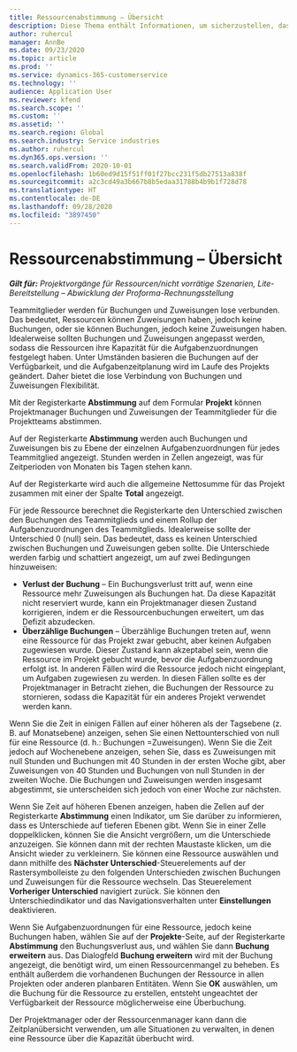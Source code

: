 ```yaml
---
title: Ressourcenabstimmung – Übersicht
description: Diese Thema enthält Informationen, um sicherzustellen, dass Ressourcenbuchungen und Arbeitsaufträge zu Projekten abgestimmt sind.
author: ruhercul
manager: AnnBe
ms.date: 09/23/2020
ms.topic: article
ms.prod: ''
ms.service: dynamics-365-customerservice
ms.technology: ''
audience: Application User
ms.reviewer: kfend
ms.search.scope: ''
ms.custom: ''
ms.assetid: ''
ms.search.region: Global
ms.search.industry: Service industries
ms.author: ruhercul
ms.dyn365.ops.version: ''
ms.search.validFrom: 2020-10-01
ms.openlocfilehash: 1b60ed9d15f51ff01f27bcc231f5db27513a838f
ms.sourcegitcommit: a2c3cd49a3b667b8b5edaa31788b4b9b1f728d78
ms.translationtype: HT
ms.contentlocale: de-DE
ms.lasthandoff: 09/28/2020
ms.locfileid: "3897450"
---
```

# <a name="resource-reconciliation-overview"></a>Ressourcenabstimmung – Übersicht

_**Gilt für:** Projektvorgänge für Ressourcen/nicht vorrätige Szenarien, Lite-Bereitstellung – Abwicklung der Proforma-Rechnungsstellung_

Teammitglieder werden für Buchungen und Zuweisungen lose verbunden. Das bedeutet, Ressourcen können Zuweisungen haben, jedoch keine Buchungen, oder sie können Buchungen, jedoch keine Zuweisungen haben. Idealerweise sollten Buchungen und Zuweisungen angepasst werden, sodass die Ressourcen ihre Kapazität für die Aufgabenzuordnungen festgelegt haben. Unter Umständen basieren die Buchungen auf der Verfügbarkeit, und die Aufgabenzeitplanung wird im Laufe des Projekts geändert. Daher bietet die lose Verbindung von Buchungen und Zuweisungen Flexibilität.

Mit der Registerkarte **Abstimmung** auf dem Formular **Projekt** können Projektmanager Buchungen und Zuweisungen der Teammitglieder für die Projektteams abstimmen.

Auf der Registerkarte **Abstimmung** werden auch Buchungen und Zuweisungen bis zu Ebene der einzelnen Aufgabenzuordnungen für jedes Teammitglied angezeigt. Stunden werden in Zellen angezeigt, was für Zeitperioden von Monaten bis Tagen stehen kann.

Auf der Registerkarte wird auch die allgemeine Nettosumme für das Projekt zusammen mit einer der Spalte **Total** angezeigt.

Für jede Ressource berechnet die Registerkarte den Unterschied zwischen den Buchungen des Teammitglieds und einem Rollup der Aufgabenzuordnungen des Teammitglieds. Idealerweise sollte der Unterschied 0 (null) sein. Das bedeutet, dass es keinen Unterschied zwischen Buchungen und Zuweisungen geben sollte. Die Unterschiede werden farbig und schattiert angezeigt, um auf zwei Bedingungen hinzuweisen:

- **Verlust der Buchung** – Ein Buchungsverlust tritt auf, wenn eine Ressource mehr Zuweisungen als Buchungen hat. Da diese Kapazität nicht reserviert wurde, kann ein Projektmanager diesen Zustand korrigieren, indem er die Ressourcenbuchungen erweitert, um das Defizit abzudecken.
- **Überzählige Buchungen** – Überzählige Buchungen treten auf, wenn eine Ressource für das Projekt zwar gebucht, aber keinen Aufgaben zugewiesen wurde. Dieser Zustand kann akzeptabel sein, wenn die Ressource im Projekt gebucht wurde, bevor die Aufgabenzuordnung erfolgt ist. In anderen Fällen wird die Ressource jedoch nicht eingeplant, um Aufgaben zugewiesen zu werden. In diesen Fällen sollte es der Projektmanager in Betracht ziehen, die Buchungen der Ressource zu stornieren, sodass die Kapazität für ein anderes Projekt verwendet werden kann.

Wenn Sie die Zeit in einigen Fällen auf einer höheren als der Tagsebene (z. B. auf Monatsebene) anzeigen, sehen Sie einen Nettounterschied von null für eine Ressource (d. h.: Buchungen =Zuweisungen). Wenn Sie die Zeit jedoch auf Wochenebene anzeigen, sehen Sie, dass es Zuweisungen mit null Stunden und Buchungen mit 40 Stunden in der ersten Woche gibt, aber Zuweisungen von 40 Stunden und Buchungen von null Stunden in der zweiten Woche. Die Buchungen und Zuweisungen werden insgesamt abgestimmt, sie unterscheiden sich jedoch von einer Woche zur nächsten.

Wenn Sie Zeit auf höheren Ebenen anzeigen, haben die Zellen auf der Registerkarte **Abstimmung** einen Indikator, um Sie darüber zu informieren, dass es Unterschiede auf tieferen Ebenen gibt. Wenn Sie in einer Zelle doppelklicken, können Sie die Ansicht vergrößern, um die Unterschiede anzuzeigen. Sie können dann mit der rechten Maustaste klicken, um die Ansicht wieder zu verkleinern. Sie können eine Ressource auswählen und dann mithilfe des **Nächster Unterschied**-Steuerelements auf der Rastersymbolleiste zu den folgenden Unterschieden zwischen Buchungen und Zuweisungen für die Ressource wechseln. Das Steuerelement **Vorheriger Unterschied** navigiert zurück. Sie können den Unterschiedindikator und das Navigationsverhalten unter **Einstellungen** deaktivieren.


Wenn Sie Aufgabenzuordnungen für eine Ressource, jedoch keine Buchungen haben, wählen Sie auf der **Projekte**-Seite, auf der Registerkarte **Abstimmung** den Buchungsverlust aus, und wählen Sie dann **Buchung erweitern** aus. Das Dialogfeld **Buchung erweitern** wird mit der Buchung angezeigt, die benötigt wird, um einen Ressourcenmangel zu beheben. Es enthält außerdem die vorhandenen Buchungen der Ressource in allen Projekten oder anderen planbaren Entitäten. Wenn Sie **OK** auswählen, um die Buchung für die Ressource zu erstellen, entsteht ungeachtet der Verfügbarkeit der Ressource möglicherweise eine Überbuchung.

Der Projektmanager oder der Ressourcenmanager kann dann die Zeitplanübersicht verwenden, um alle Situationen zu verwalten, in denen eine Ressource über die Kapazität überbucht wird.

